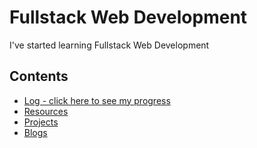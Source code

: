 # Fullstack Web Development
I've started learning Fullstack Web Development
## Contents

* [Log - click here to see my progress](log.md)
* [Resources](resources.md)
* [Projects](projects.md)
* [Blogs](Blogs.md)
